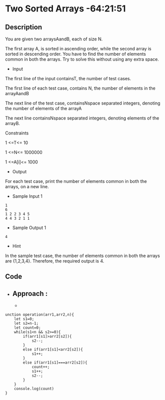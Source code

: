 # Two Sorted Arrays -64:21:51

## Description

You are given two arraysAandB, each of size N.

The first array A, is sorted in ascending order, while the second array is sorted in descending order.
You have to find the number of elements common in both the arrays.
Try to solve this without using any extra space.

- Input

The first line of the input containsT, the number of test cases.

The first line of each test case, contains N, the number of elements in the arrayAandB

The next line of the test case, containsNspace separated integers, denoting the number of elements of the arrayA

The next line containsNspace separated integers, denoting elements of the arrayB.

Constraints

1 <=T<= 10

1 <=N<= 1000000

1 <=A[i]<= 1000

- Output

For each test case, print the number of elements common in both the arrays, on a new line.

- Sample Input 1

```
1
6
1 2 2 3 4 5
4 4 3 2 1 1
```

- Sample Output 1

```
4

```

- Hint

In the sample test case, the number of elements common in both the arrays are {1,2,3,4}. Therefore, the required output is 4.

## Code

- ## Approach :
  -

```
unction operation(arr1,arr2,n){
    let s1=0;
    let s2=n-1;
    let count=0;
    while(s1<n && s2>=0){
        if(arr1[s1]>arr2[s2]){
            s2--;
        }
        else if(arr1[s1]<arr2[s2]){
            s1++;
        }
        else if(arr1[s1]===arr2[s2]){
            count++;
            s1++;
            s2--;
        }
    }
    console.log(count)
}


```
